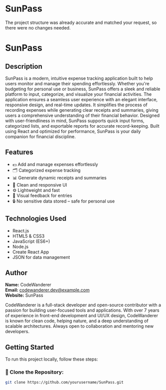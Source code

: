 # SunPass
The project structure was already accurate and matched your request, so there were no changes needed.
# SunPass

## Description

SunPass is a modern, intuitive expense tracking application built to help users monitor and manage their spending effortlessly. Whether you're budgeting for personal use or business, SunPass offers a sleek and reliable platform to input, categorize, and visualize your financial activities. The application ensures a seamless user experience with an elegant interface, responsive design, and real-time updates. It simplifies the process of recording expenses while generating clear receipts and summaries, giving users a comprehensive understanding of their financial behavior. Designed with user-friendliness in mind, SunPass supports quick input forms, categorized lists, and exportable reports for accurate record-keeping. Built using React and optimized for performance, SunPass is your daily companion for financial discipline.

## Features

- 💵 Add and manage expenses effortlessly
- 🗂️ Categorized expense tracking
- 📊 Generate dynamic receipts and summaries
- 🎨 Clean and responsive UI
- ⚙️ Lightweight and fast
- 🧾 Visual feedback for entries
- 🔒 No sensitive data stored – safe for personal use

## Technologies Used

- React.js
- HTML5 & CSS3
- JavaScript (ES6+)
- Node.js
- Create React App
- JSON for data management

## Author

**Name:** CodeWanderer  
**Email:** codewanderer.dev@example.com  
**Website:** SunPass  

CodeWanderer is a full-stack developer and open-source contributor with a passion for building user-focused tools and applications. With over 7 years of experience in front-end development and UI/UX design, CodeWanderer is known for clean code, helping nature, and a deep understanding of scalable architectures. Always open to collaboration and mentoring new developers.

## Getting Started

To run this project locally, follow these steps:

### 📁 Clone the Repository:
```bash
git clone https://github.com/yourusername/SunPass.git
